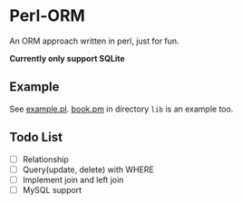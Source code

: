 # Perl-ORM
An ORM approach written in perl, just for fun.

**Currently only support SQLite**

## Example
See [example.pl](example.pl).
[book.pm](lib/book.pm) in directory `lib` is an example too.

## Todo List

- [ ] Relationship
- [ ] Query(update, delete) with WHERE
- [ ] Implement join and left join
- [ ] MySQL support
